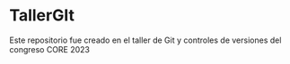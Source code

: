 # TallerGIt
Este repositorio fue creado en el taller de Git y controles de versiones del congreso CORE 2023
